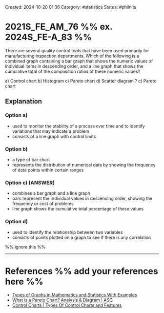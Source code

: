 Created: 2024-10-20 01:36
Category: #statistics
Status: #philnits



# 2021S_FE_AM_76 %% ex. 2024S_FE-A_83 %%

There are several quality control tools that have been used primarily for manufacturing inspection departments. Which of the following is a combined graph containing a bar graph that shows the numeric values of individual items in descending order, and a line graph that shows the cumulative total of the composition ratios of these numeric values?

a) Control chart
b) Histogram
c) Pareto chart
d) Scatter diagram
?
c) Pareto chart

## Explanation

### Option a)
- used to monitor the stability of a process over time and to identify variations that may indicate a problem
- consists of a line graph with control limits

### Option b)
- a type of bar chart
- represents the distribution of numerical data by showing the frequency of data points within certain ranges

### Option c) (ANSWER)
- combines a bar graph and a line graph
- bars represent the individual values in descending order, showing the frequency or cost of problems
- line graph shows the cumulative total percentage of these values

### Option d)
- used to identify the relationship between two variables
- consists of points plotted on a graph to see if there is any correlation




%% ignore this %%
<!--SR:!2025-04-11,7,250-->
---









# References %% add your references here %%
- [Types of Graphs in Mathematics and Statistics With Examples](https://byjus.com/maths/types-of-graphs/)
- [What is a Pareto Chart? Analysis & Diagram | ASQ](https://asq.org/quality-resources/pareto)
- [Control Charts | Types Of Control Charts and Features](https://byjus.com/maths/control-charts/)